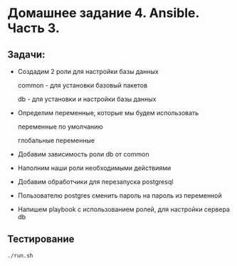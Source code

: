 # Домашнее задание 4. Ansible. Часть 3.

## Задачи:
- Создадим 2 роли для настройки базы данных

    common - для установки базовый пакетов

    db - для установки и настройки базы данных
- Определим переменные, которые мы будем использовать

    переменные по умолчанию

    глобальные переменные
- Добавим зависимость роли db от common
- Наполним наши роли необходимыми действиями
- Добавим обработчики для перезапуска postgresql
- Пользователю postgres сменить пароль на пароль из переменной
- Напишем playbook с использованием ролей, для настройки сервера db

## Тестирование
    ./run.sh